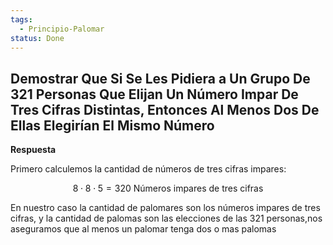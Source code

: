 ```yaml
---
tags:
  - Principio-Palomar
status: Done
---
```


## Demostrar Que Si Se Les Pidiera a Un Grupo De 321 Personas Que Elijan Un Número Impar De Tres Cifras Distintas, Entonces Al Menos Dos De Ellas Elegirían El Mismo Número

**Respuesta**

Primero calculemos la cantidad de números de tres cifras impares:

$$8 \cdot 8 \cdot 5 = 320 \text{ Números impares de tres cifras}$$

En nuestro caso la cantidad de palomares son los números impares de tres cifras, y la cantidad de palomas son las elecciones de las 321 personas,nos aseguramos que al menos un palomar tenga dos o mas palomas
